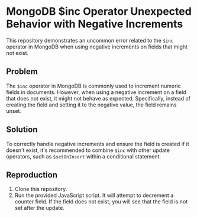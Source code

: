 # MongoDB $inc Operator Unexpected Behavior with Negative Increments

This repository demonstrates an uncommon error related to the `$inc` operator in MongoDB when using negative increments on fields that might not exist.

## Problem

The `$inc` operator in MongoDB is commonly used to increment numeric fields in documents. However, when using a negative increment on a field that does not exist, it might not behave as expected. Specifically, instead of creating the field and setting it to the negative value, the field remains unset.

## Solution

To correctly handle negative increments and ensure the field is created if it doesn't exist, it's recommended to combine `$inc` with other update operators, such as `$setOnInsert` within a conditional statement.

## Reproduction

1. Clone this repository.
2. Run the provided JavaScript script. It will attempt to decrement a counter field. If the field does not exist, you will see that the field is not set after the update.
